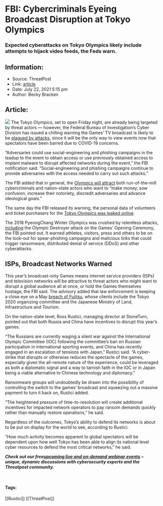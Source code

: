 # FBI: Cybercriminals Eyeing Broadcast Disruption at Tokyo Olympics
### Expected cyberattacks on Tokyo Olympics likely include attempts to hijack video feeds, the Feds warn.

## Information:
+ Source: ThreatPost
+ Link: [article](https://kasperskycontenthub.com/threatpost-global/?p=168063)
+ Date: July 22, 2021  5:15 pm
+ Author: Becky Bracken


## Article:
![](https://media.threatpost.com/wp-content/uploads/sites/103/2021/07/22171406/Tokyo-Olympics-e1626988465183.jpg)
The Tokyo Olympics, set to open Friday night, are already being targeted by threat actors — however, the Federal Bureau of Investigation’s Cyber Division has issued a chilling warning the Games’ TV broadcast is likely to be [plagued by attacks,](https://threatpost.com/doj-charges-6-sandworm-apt-members-in-notpetya-cyberattacks/160304/) since it will be the only way to view events now that spectators have been barred due to COVID-19 concerns.


“Adversaries could use social-engineering and phishing campaigns in the leadup to the event to obtain access or use previously obtained access to implant malware to disrupt affected networks during the event,” the FBI notification said. “Social-engineering and phishing campaigns continue to provide adversaries with the access needed to carry out such attacks.”


The FBI added that in general, the [Olympics will attract](https://threatpost.com/doj-charges-6-sandworm-apt-members-in-notpetya-cyberattacks/160304/) both run-of-the-mill cybercriminals and nation-state actors who want to “make money, sow confusion, increase their notoriety, discredit adversaries and advance ideological goals.”



The same day the FBI released its warning, the personal data of volunteers and ticket purchasers for the [Tokyo Olympics was leaked online](https://english.kyodonews.net/news/2021/07/2ee279d7df2b-urgent-tokyo-olympic-ticket-purchaser-information-leaked-online.html).


The 2018 PyeongChang Winter Olympics was crushed by relentless attacks, [including](https://threatpost.com/doj-charges-6-sandworm-apt-members-in-notpetya-cyberattacks/160304/) the Olympic Destroyer attack on the Games’ Opening Ceremony, the FBI pointed out. It warned athletes, visitors, press and others to be on the look-out for spear-phishing campaigns and malicious links that could trigger ransomware, distributed denial of service (DDoS) and other cyberattacks.


**ISPs, Broadcast Networks Warned**
-----------------------------------


This year’s broadcast-only Games means internet service providers (ISPs) and television networks will be attractive to threat actors who might want to disrupt a global audience all at once, or hold the Games themselves hostage, the FBI said. The advisory added that law enforcement is keeping a close eye on a May [breach of Fujitsu](https://threatpost.com/fujitsu-saas-hack-japan-scrambling/166517/), whose clients include the Tokyo 2020 organizing committee and the Japanese Ministry of Land, Infrastructure and Tourism.


On the nation-state level, Ross Rustici, managing director at StoneTurn, pointed out that both Russia and China have incentives to disrupt this year’s games.


“The Russians are currently waging a silent war against the International Olympic Committee (IOC) following the committee’s ban on Russian participation in international sporting events, and China has recently engaged in an escalation of tensions with Japan,” Rustici said. “A cyber-strike that disrupts or otherwise reduces the spectacle of the games, especially given the all-remote nature of the experience, could be leveraged as both a diplomatic signal and a way to tarnish faith in the IOC or in Japan being a viable alternative to Chinese technology and diplomacy.”


Ransomware groups will undoubtedly be drawn into the possibility of controlling the switch to the games’ broadcast and squeezing out a massive payment to turn it back on, Rustici added.


“The heightened pressure of time-to-resolution will create additional incentives for impacted network operators to pay ransom demands quickly rather than manually restore operations,” he said.


Regardless of the outcomes, Tokyo’s ability to defend its networks is about to be put on display for the world to see, according to Rustici.


“How much activity becomes apparent to global spectators will be dependent upon how well Tokyo has been able to align its national level cyber resources to defend the most critical networks,” he said.


***Check out our free***[***upcoming live and on-demand webinar events***](https://threatpost.com/doj-charges-6-sandworm-apt-members-in-notpetya-cyberattacks/160304/) ***– unique, dynamic discussions with cybersecurity experts and the Threatpost community.***


 




#### Tags:
[[Rustici]] [[ThreatPost]]

